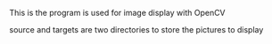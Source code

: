This is the program is used for image display with OpenCV

source and targets are two directories to store the pictures to display
